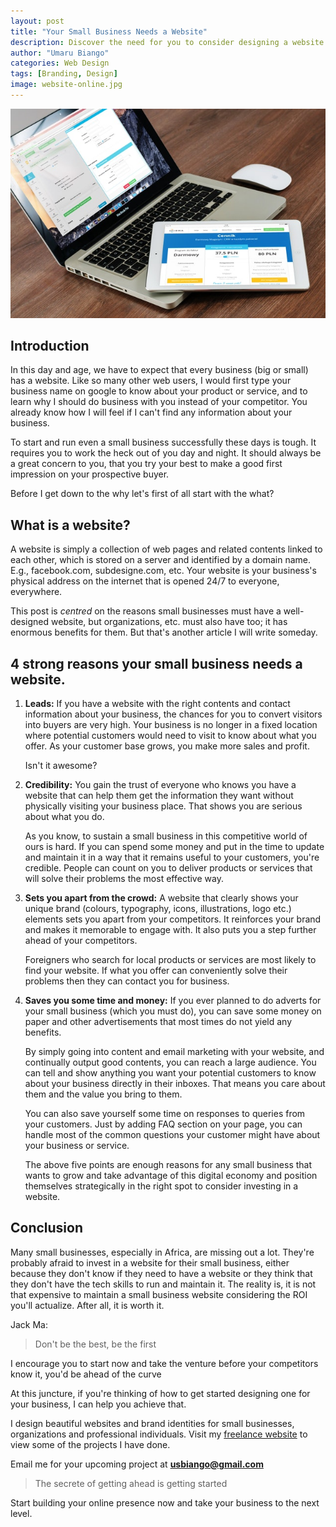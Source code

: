 ```yaml
---
layout: post
title: "Your Small Business Needs a Website"
description: Discover the need for you to consider designing a website for your small business. Start designing your brand now to get ahead of the curve of your competitors. 
author: "Umaru Biango"
categories: Web Design
tags: [Branding, Design]
image: website-online.jpg
---
```


![](/assets/img/website-online.jpg)

## Introduction 

In this day and age, we have to expect that every business (big or small) has a website. Like so many other web users, I would first type your business name on google to know about your product or service, and to learn why I should do business with you instead of your competitor. You already know how I will feel if I can't find any information about your business. 

To start and run even a small business successfully these days is tough. It requires you to work the heck out of you day and night. It should always be a great concern to you, that you try your best to make a good first impression on your prospective buyer. 

Before I get down to the why let's first of all start with the what?

## What is a website? 

A website is simply a collection of web pages and related contents linked to each other, which is stored on a server and identified by a domain name. E.g., facebook.com, subdesigne.com, etc. Your website is your business's physical address on the internet that is opened 24/7 to everyone, everywhere. 

This post is _centred_ on the reasons small businesses must have a well-designed website, but organizations, etc. must also have too; it has enormous benefits for them. But that's another article I will write someday.

## 4 strong reasons your small business needs a website.

1. **Leads:**  If you have a website with the right contents and contact information about your business, the chances for you to convert visitors into buyers are very high. Your business is no longer in a fixed location where potential customers would need to visit to know about what you offer. As your customer base grows, you make more sales and profit. 

   Isn't it awesome?

2. **Credibility:**  You gain the trust of everyone who knows you have a website that can help them get the information they want without physically visiting your business place. That shows you are serious about what you do. 

   As you know, to sustain a small business in this competitive world of ours is hard. If you can spend some money and put in the time to update and maintain it in a way that it remains useful to your customers, you're credible. People can count on you to deliver products or services that will solve their problems the most effective way.

3. **Sets you apart from the crowd:**  A website that clearly shows your unique brand (colours, typography, icons, illustrations, logo etc.) elements sets you apart from your competitors. It reinforces your brand and makes it memorable to engage with. It also puts you a step further ahead of your competitors. 

   Foreigners who search for local products or services are most likely to find your website. If what you offer can conveniently solve their problems then they can contact you for business.  

4. **Saves you some time and money:** If you ever planned to do adverts for your small business (which you must do), you can save some money on paper and other advertisements that most times do not yield any benefits. 

   By simply going into content and email marketing with your website, and continually output good contents, you can reach a large audience. You can tell and show anything you want your potential customers to know about your business directly in their inboxes. That means you care about them and the value you bring to them. 

   You can also save yourself some time on responses to queries from your customers. Just by adding FAQ section on your page, you can handle most of the common questions your customer might have about your business or service.

   The above five points are enough reasons for any small business that wants to grow and take advantage of this digital economy and position themselves strategically in the right spot to consider investing in a website. 

## Conclusion 

Many small businesses, especially in Africa, are missing out a lot. They're probably afraid to invest in a website for their small business, either because they don't know if they need to have a website or they think that they don't have the tech skills to run and maintain it. The reality is, it is not that expensive to maintain a small business website considering the ROI you'll actualize. After all, it is worth it. 

Jack Ma:
> Don't be the best, be the first 

I encourage you to start now and take the venture before your competitors know it, you'd be ahead of the curve

At this juncture, if you're thinking of how to get started designing one for your business, I can help you achieve that.

I design beautiful websites and brand identities for small businesses, organizations and professional individuals. Visit my [freelance website](https://subdesigne.com) to view some of the projects I have done.

Email me for your upcoming project at **usbiango@gmail.com**

> The secrete of getting ahead is getting started

Start building your online presence now and take your business to the next level. 


